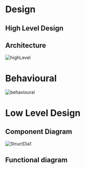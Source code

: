 # Design
## High Level Design
## Architecture

![highLevel](https://user-images.githubusercontent.com/101514346/161397158-1fbe33e7-f6a9-4a5b-a611-eff57230fa13.png)

# Behavioural

![behavioural](https://user-images.githubusercontent.com/101514346/161397187-e1e37060-1627-4ef8-a163-ed80ed7d86b9.png)

# Low Level Design
## Component Diagram

![StructDia1](https://user-images.githubusercontent.com/101514346/161397262-b59a00d8-443e-490c-9cac-0997683c79ea.png)

## Functional diagram
